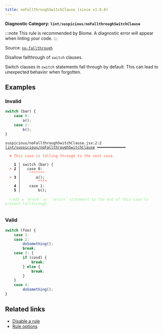 ```yaml
---
title: noFallthroughSwitchClause (since v1.0.0)
---
```


**Diagnostic Category: `lint/suspicious/noFallthroughSwitchClause`**

:::note
This rule is recommended by Biome. A diagnostic error will appear when linting your code.
:::

Source: <a href="https://eslint.org/docs/latest/rules/no-fallthrough" target="_blank"><code>no-fallthrough</code></a>

Disallow fallthrough of `switch` clauses.

Switch clauses in `switch` statements fall through by default.
This can lead to unexpected behavior when forgotten.

## Examples

### Invalid

```jsx
switch (bar) {
	case 0:
		a();
	case 1:
		b();
}
```

<pre class="language-text"><code class="language-text">suspicious/noFallthroughSwitchClause.jsx:2:2 <a href="https://biomejs.dev/linter/rules/no-fallthrough-switch-clause">lint/suspicious/noFallthroughSwitchClause</a> ━━━━━━━━━━━━━

<strong><span style="color: Tomato;">  </span></strong><strong><span style="color: Tomato;">✖</span></strong> <span style="color: Tomato;">This case is falling through to the next case.</span>
  
    <strong>1 │ </strong>switch (bar) {
<strong><span style="color: Tomato;">  </span></strong><strong><span style="color: Tomato;">&gt;</span></strong> <strong>2 │ </strong>	case 0:
   <strong>   │ </strong>	<strong><span style="color: Tomato;">^</span></strong><strong><span style="color: Tomato;">^</span></strong><strong><span style="color: Tomato;">^</span></strong><strong><span style="color: Tomato;">^</span></strong><strong><span style="color: Tomato;">^</span></strong><strong><span style="color: Tomato;">^</span></strong><strong><span style="color: Tomato;">^</span></strong>
<strong><span style="color: Tomato;">  </span></strong><strong><span style="color: Tomato;">&gt;</span></strong> <strong>3 │ </strong>		a();
   <strong>   │ </strong>		<strong><span style="color: Tomato;">^</span></strong><strong><span style="color: Tomato;">^</span></strong><strong><span style="color: Tomato;">^</span></strong><strong><span style="color: Tomato;">^</span></strong>
    <strong>4 │ </strong>	case 1:
    <strong>5 │ </strong>		b();
  
<strong><span style="color: lightgreen;">  </span></strong><strong><span style="color: lightgreen;">ℹ</span></strong> <span style="color: lightgreen;">Add a `break` or `return` statement to the end of this case to prevent fallthrough.</span>
  
</code></pre>

### Valid

```jsx
switch (foo) {
	case 1:
    case 2:
		doSomething();
		break;
    case 3: {
        if (cond) {
            break;
        } else {
            break;
        }
    }
	case 4:
		doSomething();
}
```

## Related links

- [Disable a rule](/linter/#disable-a-lint-rule)
- [Rule options](/linter/#rule-options)
